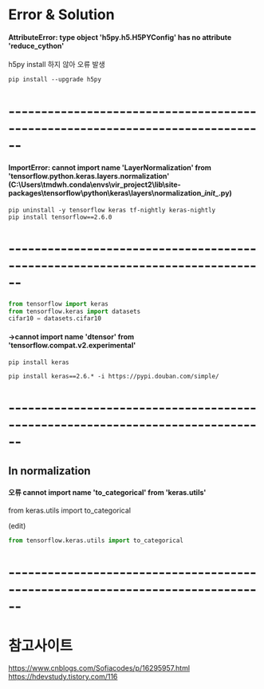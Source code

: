 
# Error & Solution
#### AttributeError: type object 'h5py.h5.H5PYConfig' has no attribute '__reduce_cython__'

h5py install 하지 않아 오류 발생 
```anaconda
pip install --upgrade h5py
```


# ------------------------------------------------------------------------------


#### ImportError: cannot import name 'LayerNormalization' from 'tensorflow.python.keras.layers.normalization' (C:\Users\tmdwh\.conda\envs\vir_project2\lib\site-packages\tensorflow\python\keras\layers\normalization\__init__.py)

```anaconda
pip uninstall -y tensorflow keras tf-nightly keras-nightly
pip install tensorflow==2.6.0
```


# ------------------------------------------------------------------------------


```python
from tensorflow import keras
from tensorflow.keras import datasets
cifar10 = datasets.cifar10 
```
#### ->cannot import name 'dtensor' from 'tensorflow.compat.v2.experimental'

```anaconda
pip install keras
```



```anaconda
pip install keras==2.6.* -i https://pypi.douban.com/simple/
```

# ------------------------------------------------------------------------------


## In normalization
#### 오류 cannot import name 'to_categorical' from 'keras.utils'
from keras.utils import to_categorical

(edit)
```python
from tensorflow.keras.utils import to_categorical
```

# ------------------------------------------------------------------------------


# 참고사이트 
https://www.cnblogs.com/Sofiacodes/p/16295957.html
https://hdevstudy.tistory.com/116


